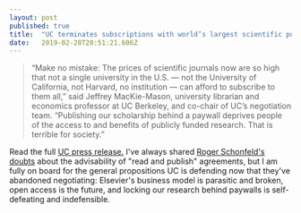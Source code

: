 ```yaml
---
layout: post 
published: true
title:  "UC terminates subscriptions with world’s largest scientific publisher in push for open access to publicly funded research" 
date:   2019-02-28T20:51:21.606Z 
---
```


> “Make no mistake: The prices of scientific journals now are so high that not a single university in the U.S. — not the University of California, not Harvard, no institution — can afford to subscribe to them all,” said Jeffrey MacKie-Mason, university librarian and economics professor at UC Berkeley, and co-chair of UC’s negotiation team. “Publishing our scholarship behind a paywall deprives people of the access to and benefits of publicly funded research. That is terrible for society.” 

Read the full [UC press release.](https://www.universityofcalifornia.edu/press-room/uc-terminates-subscriptions-worlds-largest-scientific-publisher-push-open-access-publicly) I've always shared [Roger Schonfeld's doubts](https://scholarlykitchen.sspnet.org/2018/09/04/read-publish-good-academy/) about the advisability of "read and publish" agreements, but I am fully on board for the general propositions UC is defending now that they've abandoned negotiating: Elsevier's business model is parasitic and broken, open access is the future, and locking our research behind paywalls is self-defeating and indefensible.